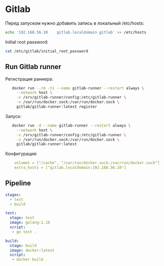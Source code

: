 # Gitlab

Перед запуском нужно добавить запись в локальный /etc/hosts:

```bash
echo '192.168.56.10    gitlab.localdomain gitlab' >> /etc/hosts
```

Initial root password:

```bash
cat /etc/gitlab/initial_root_password
```

## Run Gitlab runner

Регистрация раннера:
```bash
   docker run --rm -ti --name gitlab-runner --restart always \
     --network host \
     -v /srv/gitlab-runner/config:/etc/gitlab-runner \
     -v /var/run/docker.sock:/var/run/docker.sock \
     gitlab/gitlab-runner:latest register
```

Запуск:
```bash
   docker run -d --name gitlab-runner --restart always \
     --network host \
     -v /srv/gitlab-runner/config:/etc/gitlab-runner \
     -v /var/run/docker.sock:/var/run/docker.sock \
     gitlab/gitlab-runner:latest
```

Конфигурация:
```yaml
    volumes = ["/cache", "/var/run/docker.sock:/var/run/docker.sock"]
    extra_hosts = ["gitlab.localdomain:192.168.56.10"]
```

## Pipeline

```yaml
stages:
  - test
  - build

test:
  stage: test
  image: golang:1.16
  script: 
   - go test .

build:
  stage: build
  image: docker:latest
  script:
   - docker build .
```